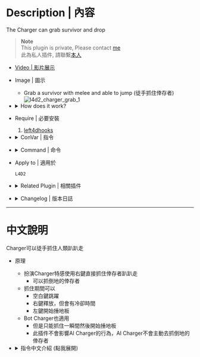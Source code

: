 # Description | 內容
The Charger can grab survivor and drop

> __Note__ <br/>
This plugin is private, Please contact [me](https://github.com/fbef0102/Game-Private_Plugin#私人插件列表-private-plugins-list)<br/>
此為私人插件, 請聯繫[本人](https://github.com/fbef0102/Game-Private_Plugin#私人插件列表-private-plugins-list)

* [Video | 影片展示](https://youtu.be/BsXCwzToz0A)

* Image | 圖示
	* Grab a survivor with melee and able to jump (徒手抓住倖存者)
	<br/>![l4d2_charger_grab_1](image/l4d2_charger_grab_1.gif)

* <details><summary>How does it work?</summary>

	* Charger can grab the survivor with melee damage
	* BOT charger can also grab the survivor (Does not affect AI behavior)
	* Can grab incapacitated survivor
</details>

* Require | 必要安裝
	1. [left4dhooks](https://forums.alliedmods.net/showthread.php?t=321696)

* <details><summary>ConVar | 指令</summary>

	* cfg/sourcemod/l4d2_charger_grab.cfg
		```php
		// 0=Plugin off, 1=Plugin on.
		l4d2_charger_grab_allow "1"

		// If 1, Bots can grab survivor.
		l4d2_charger_grab_bot_enable "1"

		// Cold Down tiem in seconds can human charger grab a survivor again.
		l4d2_charger_grab_colddown "5.0"

		// If 1, Humans can grab survivor.
		l4d2_charger_grab_human_enable "1"

		// If 1, allow human chargers to jump while grabbing a survivor.
		l4d2_charger_grab_jump "1"

		// Allow chargers to carry and drop survivors with the melee button (RMB). 0=Off. 1=Grab Incapped (Not Hanging from ledge). 2=Grab Standing. 4=Drop Incapped. 8=Drop Standing. Add numbers together.
		l4d2_charger_grab_pickup "15"

		// If 1, Allow pummel to be started while grabbing a survivor (LMB). 0=Game Behavior
		l4d2_charger_grab_pummel "1"

		// How long can human charger grab a survivor.
		l4d2_charger_grab_time "5.0"
		```
</details>

* <details><summary>Command | 命令</summary>

	None
</details>

* Apply to | 適用於
	```
	L4D2
	```

* <details><summary>Related Plugin | 相關插件</summary>

	1. [l4d2_charger_unstoppable](/L4D_插件/Charger_Charger/l4d2_charger_unstoppable): Adds a lot of abilities and powers to the Charger to become unstoppable titan.
		> 增強Charger，賦予多種超能力成為無人能檔的雷神 (Bot 也適用)
	2. [l4d2_charger_pickup_incap](/L4D_插件/Charger_Charger/l4d2_charger_pickup_incap): The charger is able to carry any incapacitated player and fling any incapacitated player
		> Charger可以衝撞帶走倒地的倖存者並撞倒他們 (Bot 也適用)
	3. [l4d2_release_victim](https://github.com/fbef0102/L4D2-Plugins/tree/master/l4d2_release_victim): Allow to release victim
		> 特感可以釋放被抓住的倖存者
</details>

* <details><summary>Changelog | 版本日誌</summary>

	* v1.4 (2023-12-3)
		* Improve code

	* v1.2 (2023-7-11)
		* Require left4dhooks v1.34 or above
		
	* v1.1 (2023-4-11)
		* Do not grab the player who is hanging from ledge.

	* v1.0 (2023-4-11)
		* Initial Release
</details>

- - - -
# 中文說明
Charger可以徒手抓住人類趴趴走

* 原理
	* 扮演Charger特感使用右鍵直接抓住倖存者趴趴走
		* 可以抓倒地的倖存者
	* 抓住期間可以
		* 空白鍵跳躍
		* 右鍵釋放，但會有冷卻時間
		* 左鍵開始捶地板
	* Bot Charger也適用
		* 但是只能抓住一瞬間然後開始捶地板
		* 此插件不會影響AI Charger的行為，AI Charger不會主動去抓倒地的倖存者

* <details><summary>指令中文介紹 (點我展開)</summary>

	* cfg/sourcemod/l4d2_charger_grab.cfg
  		```php
		// 0=關閉插件, 1=開啟插件
		l4d2_charger_grab_allow "1"

		// 為1時，AI Charger也能徒手抓倖存者
		l4d2_charger_grab_bot_enable "1"

		// 能夠再次徒手抓倖存者的冷卻時間
		l4d2_charger_grab_colddown "5.0"

		// 為1時，真人 Charger也能徒手抓倖存者
		l4d2_charger_grab_human_enable "1"

		// 為1時，真人 Charger抓住倖存者期間可以按下空白鍵跳躍
		l4d2_charger_grab_jump "1"

		// 允許真人Charger按下右鍵做出甚麼行為? 0=沒有行為. 1=抓住倒地的玩家(掛邊除外). 2=抓住站立的玩家. 4=釋放倒地的玩家(掛邊除外). 8=釋放站立的玩家. 把想要的行為的數字加起來
		l4d2_charger_grab_pickup "15"

		// 為1時，真人 Charger抓住倖存者期間可以按下左鍵開始捶地板 0=按下左鍵衝刺
		l4d2_charger_grab_pummel "1"

		// 允許真人 Charger徒手抓倖存者的時間，時間一到自動捶地板
		l4d2_charger_grab_time "5.0"
		```
</details>